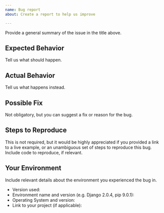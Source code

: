 ```yaml
---
name: Bug report
about: Create a report to help us improve

---
```


Provide a general summary of the issue in the title above.


## Expected Behavior
Tell us what should happen.

## Actual Behavior
Tell us what happens instead.

## Possible Fix
Not obligatory, but you can suggest a fix or reason for the bug.

## Steps to Reproduce
This is not required, but it would be highly appreciated if you 
provided a link to a live example, or an unambiguous set of steps to 
reproduce this bug. Include code to reproduce, if relevant.


## Your Environment
Include relevant details about the environment you experienced the bug in.

* Version used:
* Environment name and version (e.g. Django 2.0.4, pip 9.0.1):
* Operating System and version:
* Link to your project (if applicable):
